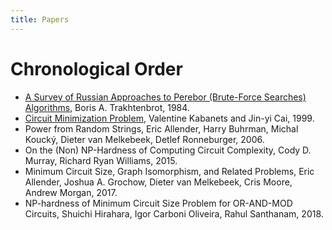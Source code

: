 ```yaml
---
title: Papers
---
```


# Chronological Order

- [A Survey of Russian Approaches to Perebor (Brute-Force Searches)
  Algorithms,](https://ieeexplore.ieee.org/document/4640789/) Boris
  A. Trakhtenbrot, 1984.
- [Circuit Minimization
  Problem,](https://eccc.weizmann.ac.il//eccc-reports/1999/TR99-045/index.html)
  Valentine Kabanets and Jin-yi Cai, 1999.
- Power from Random Strings, Eric Allender, Harry Buhrman, Michal
  Koucký, Dieter van Melkebeek, Detlef Ronneburger, 2006.
- On the (Non) NP-Hardness of Computing Circuit Complexity, Cody
  D. Murray, Richard Ryan Williams, 2015.
- Minimum Circuit Size, Graph Isomorphism, and Related Problems, Eric
  Allender, Joshua A. Grochow, Dieter van Melkebeek, Cris Moore,
  Andrew Morgan, 2017.
- NP-hardness of Minimum Circuit Size Problem for OR-AND-MOD Circuits,
  Shuichi Hirahara, Igor Carboni Oliveira, Rahul Santhanam, 2018.



